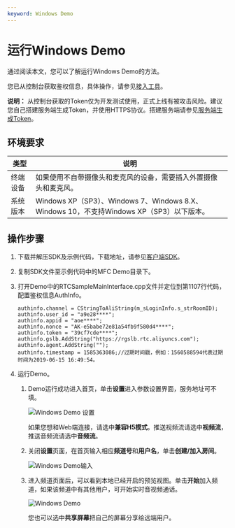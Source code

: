 ```yaml
---
keyword: Windows Demo
---
```


# 运行Windows Demo

通过阅读本文，您可以了解运行Windows Demo的方法。

您已从控制台获取鉴权信息，具体操作，请参见[接入工具](/cn.zh-CN/控制台指南/接入工具.md)。

**说明：** 从控制台获取的Token仅为开发测试使用，正式上线有被攻击风险。建议您自己搭建服务端生成Token，并使用HTTPS协议。搭建服务端请参见[服务端生成Token](/cn.zh-CN/基础功能/生成Token.md)。

## 环境要求

|类型|说明|
|--|--|
|终端设备|如果使用不自带摄像头和麦克风的设备，需要插入外置摄像头和麦克风。|
|系统版本|Windows XP（SP3）、Windows 7、Windows 8.X、Windows 10，不支持Windows XP（SP3）以下版本。|

## 操作步骤

1.  下载并解压SDK及示例代码，下载地址，请参见[客户端SDK](/cn.zh-CN/SDK参考/SDK下载.md)。

2.  复制SDK文件至示例代码中的MFC Demo目录下。

3.  打开Demo中的RTCSampleMainInterface.cpp文件并定位到第1107行代码，配置鉴权信息AuthInfo。

    ```
    authinfo.channel = CStringToAliString(m_sLoginInfo.s_strRoomID);
    authinfo.user_id = "a9e28****";
    authinfo.appid = "aoe****";
    authinfo.nonce = "AK-e5babe72e81a54fb9f580d4****";
    authinfo.token = "39cf7cde****";
    authinfo.gslb.AddString("https://rgslb.rtc.aliyuncs.com");
    authinfo.agent.AddString("");
    authinfo.timestamp = 1585363086;//过期时间戳，例如：1560588594代表过期时间为2019-06-15 16:49:54。
    ```

4.  运行Demo。

    1.  Demo运行成功进入首页，单击**设置**进入参数设置界面，服务地址可不填。

        ![Windows Demo 设置 ](https://static-aliyun-doc.oss-accelerate.aliyuncs.com/assets/img/zh-CN/0655588951/p56334.png)

        如果您想和Web端连接，请选中**兼容H5模式**。推送视频流请选中**视频流**，推送音频流请选中**音频流**。

    2.  关闭**设置**页面，在首页输入相应**频道号**和**用户名**，单击**创建/加入房间**。

        ![Windows Demo输入](https://static-aliyun-doc.oss-accelerate.aliyuncs.com/assets/img/zh-CN/1655588951/p49615.png)

    3.  进入频道页面后，可以看到本地已经开启的预览视图。单击**开始**加入频道，如果该频道中有其他用户，可开始实时音视频通话。

        ![Windows Demo](https://static-aliyun-doc.oss-accelerate.aliyuncs.com/assets/img/zh-CN/1655588951/p49616.png)

        您也可以选中**共享屏幕**把自己的屏幕分享给远端用户。


